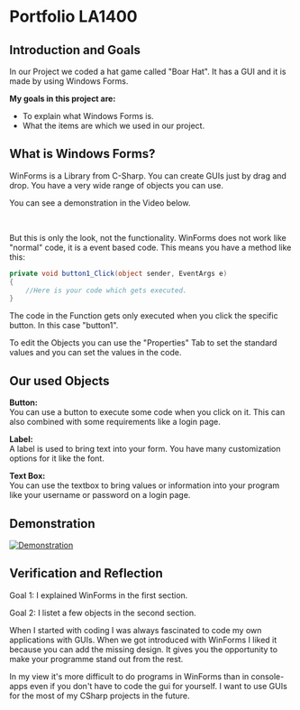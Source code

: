 # Portfolio LA1400

## Introduction and Goals

In our Project we coded a hat game called "Boar Hat". It has a GUI and it is made by using Windows Forms.

**My goals in this project are:**
- To explain what Windows Forms is.
- What the items are which we used in our project.

## What is Windows Forms?
WinForms is a Library from C-Sharp. You can create GUIs just by drag and drop. You have a very wide range of objects you can use.

You can see a demonstration in the Video below. 

<br>

But this is only the look, not the functionality. WinForms does not work like "normal" code, it is a event based code.
This means you have a method like this:

```csharp
private void button1_Click(object sender, EventArgs e)
{
    //Here is your code which gets executed.
}
```

The code in the Function gets only executed when you click the specific button. In this case "button1".

To edit the Objects you can use the "Properties" Tab to set the standard values and you can set the values in the code.

## Our used Objects

**Button:** <br>
You can use a button to execute some code when you click on it. This can also combined with some requirements like a login page.

**Label:** <br>
A label is used to bring text into your form. You have many customization options for it like the font.

**Text Box:** <br>
You can use the textbox to bring values or information into your program like your username or password on a login page.

## Demonstration
<a href="https://user-images.githubusercontent.com/89124854/147068951-0c86f3d8-309b-4cb1-929a-7f6e0f438805.mp4" title="Demonstration"><img src="{image-url}" alt="Demonstration" /></a>

## Verification and Reflection

Goal 1: I explained WinForms in the first section.

Goal 2: I listet a few objects in the second section.

When I started with coding I was always fascinated to code my own applications with GUIs. When we got introduced with WinForms I liked it because you can add the missing design. It gives you the opportunity to make your programme stand out from the rest.

In my view it's more difficult to do programs in WinForms than in console-apps even if you don't have to code the gui for yourself. I want to use GUIs for the most of my CSharp projects in the future.
